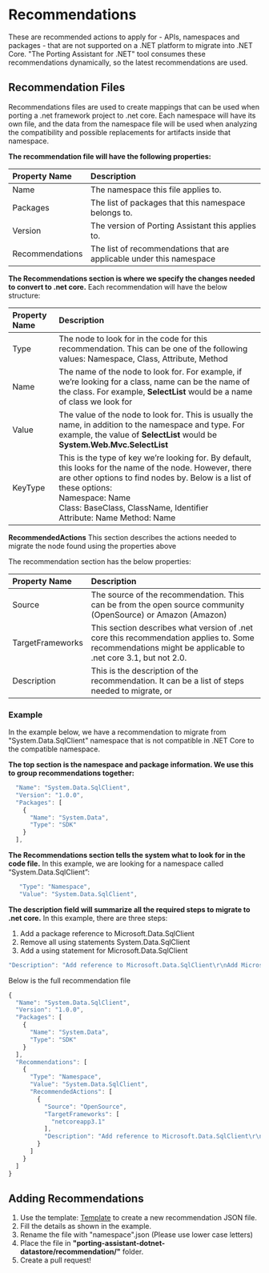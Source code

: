 # Recommendations
These are recommended actions to apply for - APIs, namespaces and packages - that are not supported on a .NET platform to migrate into .NET Core. "The Porting Assistant for .NET" tool consumes these recommendations dynamically, so the latest recommendations are used.

## Recommendation Files

Recommendations files are used to create mappings that can be used when porting a .net framework project to .net core. Each namespace will have its own file, and the data from the namespace file will be used when analyzing the compatibility and possible replacements for artifacts inside that namespace.

**The recommendation file will have the following properties:**

| Property Name | Description |
| :----------- | :---------- |
| Name | The namespace this file applies to. |
| Packages	| The list of packages that this namespace belongs to.	|
| Version	| The version of Porting Assistant this applies to.	|
| Recommendations	| The list of recommendations that are applicable under this namespace	|
  
  
**The Recommendations section is where we specify the changes needed to convert to .net core.** Each recommendation will have the below structure:

| Property Name | Description |
| :----------- | :---------- |
| Type	| The node to look for in the code for this recommendation. This can be  one of the following values: Namespace, Class, Attribute, Method	|
| Name	| The name of the node to look for. For example, if we’re looking for a  class, name can be the name of the class. For example, **SelectList** would be a name of class we look for	|
| Value	| The value of the node to look for. This is usually the name, in  addition to the namespace and type. For example, the value of **SelectList** would be **System.Web.Mvc.SelectList**	|
| KeyType	| This is the type of key we’re looking for. By default, this looks for  the name of the node. However, there are other options to find nodes by.  Below is a list of these options: <br/> Namespace: Name <br/> Class: BaseClass, ClassName, Identifier <br/> Attribute: Name Method: Name	|

  
**RecommendedActions**
This section describes the actions needed to migrate the node found  using the properties above
 
The recommendation section has the below properties:

| Property Name | Description |
| :----------- | :---------- |
| Source	| The source of the recommendation. This can be from the open source community  (OpenSource) or Amazon (Amazon)	|
| TargetFrameworks	| This section describes what version of .net core this recommendation  applies to. Some recommendations might be applicable to .net core 3.1, but  not 2.0.	|
| Description	| This is the description of the recommendation. It can be a list of  steps needed to migrate, or	|

### Example
In the example below, we have a recommendation to migrate from "System.Data.SqlClient" namespace that is not compatible in .NET Core to the compatible namespace.

**The top section is the namespace and package information. We use this to group recommendations together:**

```javascript
  "Name": "System.Data.SqlClient",
  "Version": "1.0.0",
  "Packages": [
    {
      "Name": "System.Data",
      "Type": "SDK"
    }
  ],
```

**The Recommendations section tells the system what to look for in the code file.** In this example, we are looking for a namespace called “System.Data.SqlClient”:

```javascript
   "Type": "Namespace",
   "Value": "System.Data.SqlClient",
```

**The description field will summarize all the required steps to migrate to .net core.** In this example, there are three steps:

1. Add a package reference to Microsoft.Data.SqlClient
1. Remove all using statements System.Data.SqlClient 
1. Add a using statement for Microsoft.Data.SqlClient

```javascript      
"Description": "Add reference to Microsoft.Data.SqlClient\r\nAdd Microsoft.Data.SqlClient namespace\r\n Remove System.Data.SqlClient namespace\r\n"
```

Below is the full recommendation file

```javascript
{
  "Name": "System.Data.SqlClient",
  "Version": "1.0.0",
  "Packages": [
    {
      "Name": "System.Data",
      "Type": "SDK"
    }
  ],
  "Recommendations": [
    {
      "Type": "Namespace",
      "Value": "System.Data.SqlClient",
      "RecommendedActions": [
        {
          "Source": "OpenSource",
          "TargetFrameworks": [
            "netcoreapp3.1"
          ],
          "Description": "Add reference to Microsoft.Data.SqlClient\r\nAdd Microsoft.Data.SqlClient namespace\r\n Remove System.Data.SqlClient namespace\r\n",          
        }
      ]
    }
  ]
}
```

## Adding Recommendations
1.  Use the template: [Template](namespace.json) to create a new recommendation JSON file.
1.  Fill the details as shown in the example.
1.  Rename the file with "namespace".json (Please use lower case letters)
1.  Place the file in **"porting-assistant-dotnet-datastore/recommendation/"** folder.
1.  Create a pull request!

